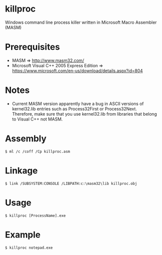 # killproc
Windows command line process killer written in Microsoft Macro Assembler (MASM)

# Prerequisites
- MASM => http://www.masm32.com/
- Microsoft Visual C++ 2005 Express Edition => https://www.microsoft.com/en-us/download/details.aspx?id=804

# Notes
- Current MASM version apparently have a bug in ASCII versions of kernel32.lib entries such as Process32First or Process32Next. Therefore, make sure that you use kernel32.lib from libraries that belong to Visual C++ not MASM.

# Assembly
    $ ml /c /coff /Cp killproc.asm
# Linkage
    $ link /SUBSYSTEM:CONSOLE /LIBPATH:c:\masm32\lib killproc.obj


# Usage
    $ killproc [ProcessName].exe
# Example
    $ killproc notepad.exe
    
